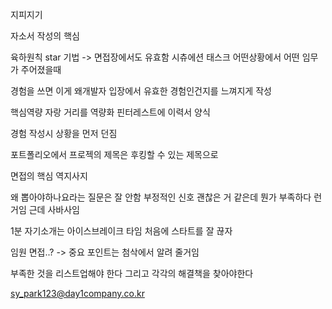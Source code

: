 지피지기


자소서 작성의 핵심 

육하원칙 
star 기법 -> 면접장에서도 유효함
시츄에션 태스크
어떤상황에서 어떤 임무가 주어졌을때 

경험을 쓰면 이게 왜개발자 입장에서 유효한 경험인건지를 느껴지게 작성


핵심역량 자랑 거리를 역량화
핀터레스트에 이력서 양식

경험 작성시
상황을 먼저 던짐

포트폴리오에서 프로젝의 제목은 후킹할 수 있는 제목으로

면접의 핵심
역지사지 

왜 뽑아야하나요라는 질문은 잘 안함
부정적인 신호 괜찮은 거 같은데 뭔가 부족하다 런거임
근데 사바사임

1분 자기소개는 아이스브레이크 타임
처음에 스타트를 잘 끊자

임원 면접..?
-> 중요 포인트는 첨삭에서 알려 줄거임

부족한 것을 리스트업해야 한다 
그리고 각각의 해결책을 찾아야한다

sy_park123@day1company.co.kr